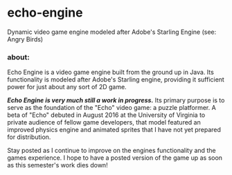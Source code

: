 # echo-engine
Dynamic video game engine modeled after Adobe's Starling Engine (see: Angry Birds)

### about:
Echo Engine is a video game engine built from the ground up in Java. Its functionality is modeled after Adobe's Starling engine, providing it sufficient power for just about any sort of 2D game. 

___Echo Engine is very much still a work in progress.___ Its primary purpose is to serve as the foundation of the "Echo" video game: a puzzle platformer. A beta of "Echo" debuted in August 2016 at the University of Virginia to private audience of fellow game developers, that model featured an improved physics engine and animated sprites that I have not yet prepared for distribution. 

Stay posted as I continue to improve on the engines functionality and the games experience. I hope to have a posted version of the game up as soon as this semester's work dies down!
